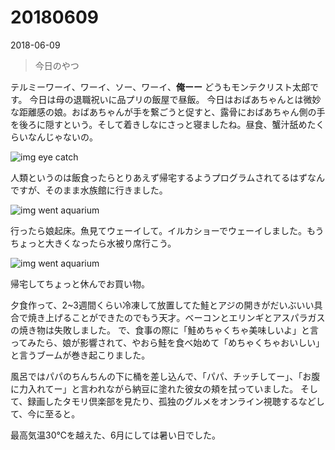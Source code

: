 # 20180609

<time datetime="2018-06-09">2018-06-09</time>
> 今日のやつ

テルミーワーイ、ワーイ、ソー、ワーイ、**俺ーー**
どうもモンテクリスト太郎です。
今日は母の退職祝いに品プリの飯屋で昼飯。
今日はおばあちゃんとは微妙な距離感の娘。おばあちゃんが手を繋ごうと促すと、露骨におばあちゃん側の手を後ろに隠すという。そして着きしなにさっと寝ましたね。昼食、蟹汁舐めたくらいなんじゃないの。

![img eye catch](/static/img/posts/20180609-01.jpg=780x585)

人類というのは飯食ったらとりあえず帰宅するようプログラムされてるはずなんですが、そのまま水族館に行きました。

![img went aquarium](/static/img/posts/20180609-02.jpg=780x585)

行ったら娘起床。魚見てウェーイして。イルカショーでウェーイしました。もうちょっと大きくなったら水被り席行こう。

![img went aquarium](/static/img/posts/20180609-03.png=780x439)

帰宅してちょっと休んでお買い物。

夕食作って、2~3週間くらい冷凍して放置してた鮭とアジの開きがだいぶいい具合で焼き上げることができたのでもう天才。ベーコンとエリンギとアスパラガスの焼き物は失敗しました。
で、食事の際に「鮭めちゃくちゃ美味しいよ」と言ってみたら、娘が影響されて、やおら鮭を食べ始めて「めちゃくちゃおいしい」と言うブームが巻き起こりました。

風呂ではパパのちんちんの下に桶を差し込んで、「パパ、チッチしてー」、「お腹に力入れてー」と言われながら納豆に塗れた彼女の頬を拭っていました。
そして、録画したタモリ倶楽部を見たり、孤独のグルメをオンライン視聴するなどして、今に至ると。

最高気温30℃を越えた、6月にしては暑い日でした。
